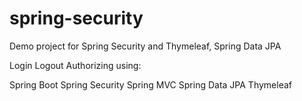 # spring-security
Demo project for Spring Security and Thymeleaf, Spring Data JPA

Login
Logout
Authorizing
using:

Spring Boot
Spring Security
Spring MVC
Spring Data JPA
Thymeleaf
